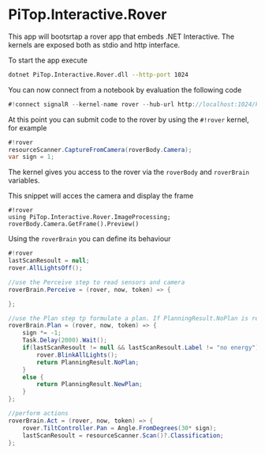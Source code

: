 # PiTop.Interactive.Rover

This app will bootsrtap a rover app that embeds .NET Interactive. The kernels are exposed both as stdio and http interface.

To start the app execute
```sh
dotnet PiTop.Interactive.Rover.dll --http-port 1024
```

You can now connect from a notebook by evaluation the following code
```csharp
#!connect signalR --kernel-name rover --hub-url http://localhost:1024/kenrelhub
```

At this point you can submit code to the rover by using the `#!rover` kernel, for example

```csharp
#!rover
resourceScanner.CaptureFromCamera(roverBody.Camera);
var sign = 1;

```

The kernel gives you access to the rover via the `roverBody` and `roverBrain` variables.

This snippet will acces the camera and display the frame
```
#!rover
using PiTop.Interactive.Rover.ImageProcessing;
roverBody.Camera.GetFrame().Preview()
```

Using the `roverBrain` you can define its behaviour
```csharp
#!rover
lastScanResoult = null;
rover.AllLightsOff();

//use the Perceive step to read sensors and camera
roverBrain.Perceive = (rover, now, token) => {

};

//use the Plan step tp formulate a plan. If PlanningResult.NoPlan is returned then the Act step will not be executed
roverBrain.Plan = (rover, now, token) => {
    sign *= -1;
    Task.Delay(2000).Wait();
    if(lastScanResoult != null && lastScanResoult.Label != "no energy") {
        rover.BlinkAllLights();
        return PlanningResult.NoPlan;
    }
    else {
        return PlanningResult.NewPlan;
    }
};

//perform actions 
roverBrain.Act = (rover, now, token) => { 
    rover.TiltController.Pan = Angle.FromDegrees(30* sign);
    lastScanResoult = resourceScanner.Scan()?.Classification;     
};
```
